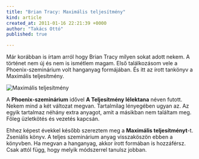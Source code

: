 ```yaml
---
title: "Brian Tracy: Maximális teljesítmény"
kind: article
created_at: 2011-01-16 22:21:39 +0000
author: "Takács Ottó"
published: true

---
```

Már korábban is írtam arról hogy Brian Tracy milyen sokat adott nekem. A történet nem új és nem is ismétlem magam. Első találkozásom vele a Phoenix-szeminárium volt hanganyag formájában. És itt az írott tankönyv a Maximális teljesítmény.

![Maximális teljesítmény](http://assets1.moly.hu/system/covers/normal/covers_28799.jpg)

A __Phoenix-szeminárium__ idővel __A Teljesítmény lélektana__ néven futott. Nekem mind a két változat megvan. Tartalmilag lényegében ugyan az. Az egyik tartalmaz néhány extra anyagot, amit a másikban nem találtam meg. Főleg üzletkötés és vezetés kapcsán.

Ehhez képest évekkel később szereztem meg a __Maximális teljesítményt__-t. Zseniális könyv. A teljes szeminárium anyag visszaköszön ebben a könyvben. Ha megvan a hanganyag, akkor írott formában is hozzáférsz. Csak attól függ, hogy melyik módszerrel tanulsz jobban.

<!--break-->

<div class='old-comments'></div>